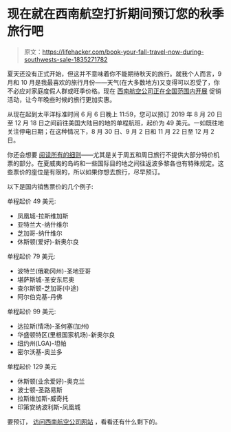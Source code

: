 # 现在就在西南航空打折期间预订您的秋季旅行吧

> 原文：<https://lifehacker.com/book-your-fall-travel-now-during-southwests-sale-1835271782>

夏天还没有正式开始，但这并不意味着你不能期待秋天的旅行。就我个人而言，9 月和 10 月是我最喜欢的旅行月份——天气(在大多数地方)又变得可以忍受了，你不必应对家庭度假人群或旺季价格。现在 [西南航空公司正在全国范围内开展](https://www.southwest.com/html/promotions/nationwide_sale_NonstopConnect_190604.html) 促销活动，让今年晚些时候的旅行更加实惠。



从现在起到太平洋标准时间 6 月 6 日晚上 11:59，您可以预订 2019 年 8 月 20 日至 12 月 18 日之间前往美国大陆目的地的单程航班，起价为 49 美元。一如既往地关注停电日期；在这种情况下，8 月 30 日、9 月 2 日和 11 月 22 日至 12 月 2 日。

你还会想要 [阅读所有的细则](https://www.southwest.com/html/promotions/nationwide_sale_NonstopConnect_190604.html#addl_details)——尤其是关于周五和周日旅行不提供大部分特价机票的部分。在夏威夷的岛屿和一些国际目的地之间往返波多黎各也有特殊规定。这些票价的座位是有限的，所以如果你想去旅行，尽早预订。

以下是国内销售票价的几个例子:

单程起价 49 美元:

*   凤凰城-拉斯维加斯
*   亚特兰大-纳什维尔
*   芝加哥-纳什维尔
*   休斯顿(爱好)-新奥尔良

单程起价 79 美元:

*   波特兰(俄勒冈州)-圣地亚哥
*   堪萨斯城-圣安东尼奥
*   查尔斯顿-芝加哥(中途)
*   阿尔伯克基-丹佛

单程起价 99 美元:

*   达拉斯(情场)-圣何塞(加州)
*   华盛顿特区(里根国家机场)-新奥尔良
*   纽约州(LGA)-坦帕
*   密尔沃基-奥兰多

单程起价 129 美元

*   休斯顿(业余爱好)-奥克兰
*   波士顿-圣路易斯
*   拉斯维加斯-威奇托
*   印第安纳波利斯-凤凰城

要预订， [访问西南航空公司网站](https://www.southwest.com/?clk=GNAVHOMELOGO) ，看看还有什么剩下的。